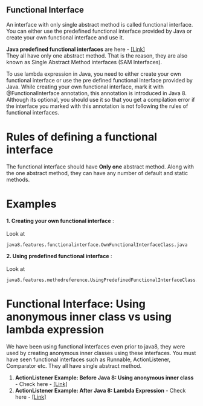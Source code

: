 ## Functional Interface

An interface with only single abstract method is called functional interface.<br/>
You can either use the predefined functional interface provided by Java or create your own functional interface and use it. 

**Java predefined functional interfaces** are here - <a href="https://docs.oracle.com/javase/8/docs/api/java/util/function/package-summary.html">[Link]</a><br/>
They all have only one abstract method. That is the reason, they are also known as Single Abstract Method interfaces (SAM Interfaces).

To use lambda expression in Java, you need to either create your own functional interface or use the pre defined functional interface provided by Java. While creating your own functional interface, mark it with @FunctionalInterface annotation, this annotation is introduced in Java 8. Although its optional, you should use it so that you get a compilation error if the interface you marked with this annotation is not following the rules of functional interfaces.

Rules of defining a functional interface
========================================

The functional interface should have **Only one** abstract method. Along with the one abstract method, they can have any number of default and static methods.



Examples
========

**1. Creating your own functional interface** : <br/><br/>Look at  
	
	java8.features.functionalinterface.OwnFunctionalInterfaceClass.java

**2. Using predefined functional interface** : <br/><br/>Look at  
	
	java8.features.methodreference.UsingPredefinedFunctionalInterfaceClass.java
	
Functional Interface: Using anonymous inner class vs using lambda expression
============================================================================

We have been using functional interfaces even prior to java8, they were used by creating anonymous inner classes using these interfaces.
You must have seen functional interfaces such as Runnable, ActionListener, Comparator etc. They all have single abstract method.

1. **ActionListener Example: Before Java 8: Using anonymous inner class** - Check here - <a href="https://github.com/kishore-rajkumar/java8-features/blob/main/src/main/java/java8/features/lambda/PriorJava8ButtonListener.java">[Link]</a>
2. **ActionListener Example: After Java 8:  Lambda Expression** - Check here - <a href="https://github.com/kishore-rajkumar/java8-features/blob/main/src/main/java/java8/features/lambda/PostJava8ButtonListener.java">[Link]</a>





